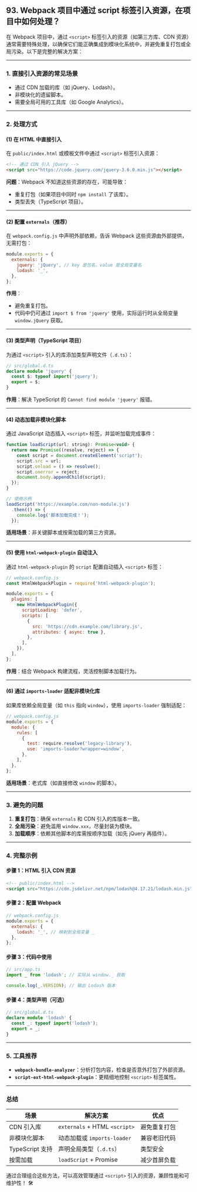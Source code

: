 ## 93. Webpack 项目中通过 script 标签引入资源，在项目中如何处理？

在 Webpack 项目中，通过 `<script>` 标签引入的资源（如第三方库、CDN 资源）通常需要特殊处理，以确保它们能正确集成到模块化系统中，并避免重复打包或全局污染。以下是完整的解决方案：

---

### **1. 直接引入资源的常见场景**
- 通过 CDN 加载的库（如 jQuery、Lodash）。
- 非模块化的遗留脚本。
- 需要全局可用的工具库（如 Google Analytics）。

---

### **2. 处理方式**

#### **(1) 在 HTML 中直接引入**
在 `public/index.html` 或模板文件中通过 `<script>` 标签引入资源：
```html
<!-- 通过 CDN 引入 jQuery -->
<script src="https://code.jquery.com/jquery-3.6.0.min.js"></script>
```

**问题**：Webpack 不知道这些资源的存在，可能导致：
- 重复打包（如果项目中同时 `npm install` 了该库）。
- 类型丢失（TypeScript 项目）。

---

#### **(2) 配置 `externals`（推荐）**
在 `webpack.config.js` 中声明外部依赖，告诉 Webpack 这些资源由外部提供，无需打包：
```javascript
module.exports = {
  externals: {
    jquery: 'jQuery', // key 是包名，value 是全局变量名
    lodash: '_',
  },
};
```

**作用**：
- 避免重复打包。
- 代码中仍可通过 `import $ from 'jquery'` 使用，实际运行时从全局变量 `window.jQuery` 获取。

---

#### **(3) 类型声明（TypeScript 项目）**
为通过 `<script>` 引入的库添加类型声明文件（`.d.ts`）：
```typescript
// src/global.d.ts
declare module 'jquery' {
  const $: typeof import('jquery');
  export = $;
}
```

**作用**：解决 TypeScript 的 `Cannot find module 'jquery'` 报错。

---

#### **(4) 动态加载非模块化脚本**
通过 JavaScript 动态插入 `<script>` 标签，并监听加载完成事件：
```javascript
function loadScript(url: string): Promise<void> {
  return new Promise((resolve, reject) => {
    const script = document.createElement('script');
    script.src = url;
    script.onload = () => resolve();
    script.onerror = reject;
    document.body.appendChild(script);
  });
}

// 使用示例
loadScript('https://example.com/non-module.js')
  .then(() => {
    console.log('脚本加载完成！');
  });
```

**适用场景**：非关键脚本或按需加载的第三方资源。

---

#### **(5) 使用 `html-webpack-plugin` 自动注入**
通过 `html-webpack-plugin` 的 `script` 配置自动插入 `<script>` 标签：
```javascript
// webpack.config.js
const HtmlWebpackPlugin = require('html-webpack-plugin');

module.exports = {
  plugins: [
    new HtmlWebpackPlugin({
      scriptLoading: 'defer',
      scripts: [
        {
          src: 'https://cdn.example.com/library.js',
          attributes: { async: true },
        },
      ],
    }),
  ],
};
```

**作用**：结合 Webpack 构建流程，灵活控制脚本加载行为。

---

#### **(6) 通过 `imports-loader` 适配非模块化库**
如果库依赖全局变量（如 `this` 指向 `window`），使用 `imports-loader` 强制适配：
```javascript
// webpack.config.js
module.exports = {
  module: {
    rules: [
      {
        test: require.resolve('legacy-library'),
        use: 'imports-loader?wrapper=window',
      },
    ],
  },
};
```

**适用场景**：老式库（如直接修改 `window` 的脚本）。

---

### **3. 避免的问题**
1. **重复打包**：确保 `externals` 和 CDN 引入的库版本一致。
2. **全局污染**：避免滥用 `window.xxx`，尽量封装为模块。
3. **加载顺序**：依赖其他脚本的库需按顺序加载（如先 jQuery 再插件）。

---

### **4. 完整示例**
#### **步骤 1：HTML 引入 CDN 资源**
```html
<!-- public/index.html -->
<script src="https://cdn.jsdelivr.net/npm/lodash@4.17.21/lodash.min.js"></script>
```

#### **步骤 2：配置 Webpack**
```javascript
// webpack.config.js
module.exports = {
  externals: {
    lodash: '_', // 映射到全局变量 _
  },
};
```

#### **步骤 3：代码中使用**
```typescript
// src/app.ts
import _ from 'lodash'; // 实际从 window._ 获取

console.log(_.VERSION); // 输出 Lodash 版本
```

#### **步骤 4：类型声明（可选）**
```typescript
// src/global.d.ts
declare module 'lodash' {
  const _: typeof import('lodash');
  export = _;
}
```

---

### **5. 工具推荐**
- **`webpack-bundle-analyzer`**：分析打包内容，检查是否意外打包了外部资源。
- **`script-ext-html-webpack-plugin`**：更精细地控制 `<script>` 标签属性。

---

### **总结**
| **场景**               | **解决方案**                  | **优点**                     |
|------------------------|-----------------------------|-----------------------------|
| CDN 引入库            | `externals` + HTML `<script>` | 避免重复打包                |
| 非模块化脚本          | 动态加载或 `imports-loader`   | 兼容老旧代码                |
| TypeScript 支持       | 声明全局类型（`.d.ts`）       | 类型安全                    |
| 按需加载              | `loadScript` + Promise       | 减少首屏负载                |

通过合理组合这些方法，可以高效管理通过 `<script>` 引入的资源，兼顾性能和可维护性！ 🛠️